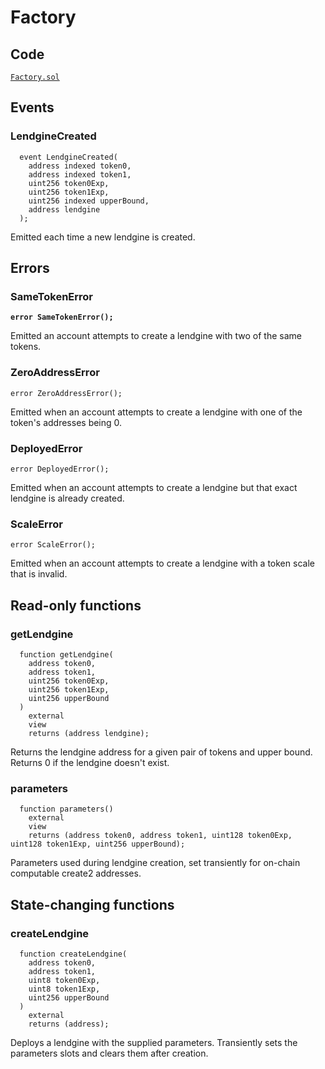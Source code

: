# Factory

## Code

[`Factory.sol`](https://github.com/Numoen/pmmp/blob/main/src/core/Factory.sol)

## Events

### LendgineCreated

```solidity
  event LendgineCreated(
    address indexed token0,
    address indexed token1,
    uint256 token0Exp,
    uint256 token1Exp,
    uint256 indexed upperBound,
    address lendgine
  );
```

Emitted each time a new lendgine is created.

## Errors

### SameTokenError

<pre class="language-solidity"><code class="lang-solidity"><strong>error SameTokenError();
</strong></code></pre>

Emitted an account attempts to create a lendgine with two of the same tokens.

### ZeroAddressError

```solidity
error ZeroAddressError();
```

Emitted when an account attempts to create a lendgine with one of the token's addresses being 0.

### DeployedError

```solidity
error DeployedError();
```

Emitted when an account attempts to create a lendgine but that exact lendgine is already created.

### ScaleError

```solidity
error ScaleError();
```

Emitted when an account attempts to create a lendgine with a token scale that is invalid.

## Read-only functions

### getLendgine

```solidity
  function getLendgine(
    address token0,
    address token1,
    uint256 token0Exp,
    uint256 token1Exp,
    uint256 upperBound
  )
    external
    view
    returns (address lendgine);
```

Returns the lendgine address for a given pair of tokens and upper bound. Returns 0 if the lendgine doesn't exist.

### parameters

```solidity
  function parameters()
    external
    view
    returns (address token0, address token1, uint128 token0Exp, uint128 token1Exp, uint256 upperBound);
```

Parameters used during lendgine creation, set transiently for on-chain computable create2 addresses.

## &#x20;State-changing functions

### createLendgine

```solidity
  function createLendgine(
    address token0,
    address token1,
    uint8 token0Exp,
    uint8 token1Exp,
    uint256 upperBound
  )
    external
    returns (address);
```

Deploys a lendgine with the supplied parameters. Transiently sets the parameters slots and clears them after creation.

